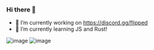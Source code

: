 ### Hi there 👋

- 🔭 I’m currently working on https://discord.gg/flipped
- 🌱 I’m currently learning JS and Rust!

![image](https://github.com/vexxwyd/vexxwyd/assets/140930851/f8d50966-ad36-4568-a6aa-d4b15d87d748) ![image](https://github.com/vexxwyd/vexxwyd/assets/140930851/7b5010d0-2cff-403e-b033-177fb0132cd3)




